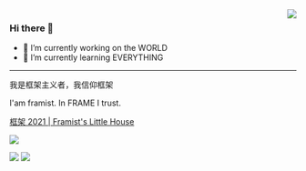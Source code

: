 <img align="right" src="http://github-profile-summary-cards.vercel.app/api/cards/stats?username=framist&theme=nord_bright&" />


### Hi there 👋


- 🔭 I’m currently working on the WORLD
- 🌱 I’m currently learning EVERYTHING

---

我是框架主义者，我信仰框架

I'am framist. In FRAME I trust.

[框架 2021 | Framist's Little House](https://framist.github.io/2021/08/29/框架2021/)


<!--
**framist/framist** is a ✨ _special_ ✨ repository because its `README.md` (this file) appears on your GitHub profile.

Here are some ideas to get you started:

- 🔭 I’m currently working on ...
- 🌱 I’m currently learning ...
- 👯 I’m looking to collaborate on ...
- 🤔 I’m looking for help with ...
- 💬 Ask me about ...
- 📫 How to reach me: ...
- 😄 Pronouns: ...
- ⚡ Fun fact: ...
-->

![](http://github-profile-summary-cards.vercel.app/api/cards/profile-details?username=framist&theme=nord_bright)

![](http://github-profile-summary-cards.vercel.app/api/cards/most-commit-language?username=framist&theme=nord_bright)
![](http://github-profile-summary-cards.vercel.app/api/cards/productive-time?username=framist&theme=nord_bright&utcOffset=8)
